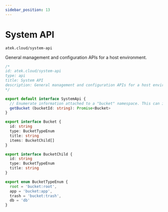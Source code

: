 ```yaml
---
sidebar_position: 13
---
```


# System API

`atek.cloud/system-api`

General management and configuration APIs for a host environment.

```typescript
/*
id: atek.cloud/system-api
type: api
title: System API
description: General management and configuration APIs for a host environment.
*/

export default interface SystemApi {
  // Enumerate information attached to a "bucket" namespace. This can include databases and other buckets.
  getBucket (bucketId: string): Promise<Bucket>
}

export interface Bucket {
  id: string
  type: BucketTypeEnum
  title: string
  items: BucketChild[]
}

export interface BucketChild {
  id: string
  type: BucketTypeEnum
  title: string
}

export enum BucketTypeEnum {
  root = 'bucket:root',
  app = 'bucket:app',
  trash = 'bucket:trash',
  db = 'db'
}

```
